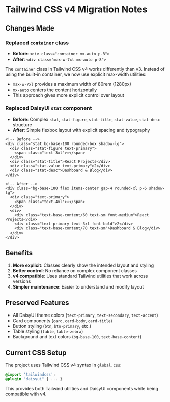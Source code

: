 # Tailwind CSS v4 Migration Notes

## Changes Made

### Replaced `container` class

- **Before**: `<div class="container mx-auto p-8">`
- **After**: `<div class="max-w-7xl mx-auto p-8">`

The `container` class in Tailwind CSS v4 works differently than v3. Instead of using the built-in container, we now use explicit max-width utilities:

- `max-w-7xl` provides a maximum width of 80rem (1280px)
- `mx-auto` centers the content horizontally
- This approach gives more explicit control over layout

### Replaced DaisyUI `stat` component

- **Before**: Complex `stat`, `stat-figure`, `stat-title`, `stat-value`, `stat-desc` structure
- **After**: Simple flexbox layout with explicit spacing and typography

```astro
<!-- Before -->
<div class="stat bg-base-100 rounded-box shadow-lg">
  <div class="stat-figure text-primary">
    <span class="text-3xl">⚛️</span>
  </div>
  <div class="stat-title">React Projects</div>
  <div class="stat-value text-primary">2</div>
  <div class="stat-desc">Dashboard & Blog</div>
</div>

<!-- After -->
<div class="bg-base-100 flex items-center gap-4 rounded-xl p-6 shadow-lg">
  <div class="text-primary">
    <span class="text-4xl">⚛️</span>
  </div>
  <div>
    <div class="text-base-content/60 text-sm font-medium">React Projects</div>
    <div class="text-primary text-3xl font-bold">2</div>
    <div class="text-base-content/70 text-sm">Dashboard & Blog</div>
  </div>
</div>
```

## Benefits

1. **More explicit**: Classes clearly show the intended layout and styling
2. **Better control**: No reliance on complex component classes
3. **v4 compatible**: Uses standard Tailwind utilities that work across versions
4. **Simpler maintenance**: Easier to understand and modify layout

## Preserved Features

- All DaisyUI theme colors (`text-primary`, `text-secondary`, `text-accent`)
- Card components (`card`, `card-body`, `card-title`)
- Button styling (`btn`, `btn-primary`, etc.)
- Table styling (`table`, `table-zebra`)
- Background and text colors (`bg-base-100`, `text-base-content`)

## Current CSS Setup

The project uses Tailwind CSS v4 syntax in `global.css`:

```css
@import 'tailwindcss';
@plugin "daisyui" { ... }
```

This provides both Tailwind utilities and DaisyUI components while being compatible with v4.
